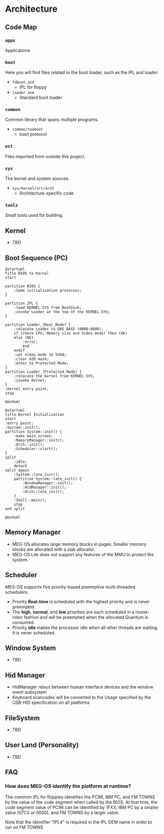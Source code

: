 # Architecture

## Code Map

### `apps`

Applications

### `boot`

Here you will find files related to the boot loader, such as the IPL and loader.

- `fdboot.asm`
  - IPL for floppy
- `loader.asm`
  - Standard boot loader

### `common`

Common library that spans multiple programs.

- `common/toeboot`
  - boot protocol

### `ext`

Files imported from outside this project.

### `sys`

The kernel and system sources.

- `sys/kernel/src/arch`
  - Architecture-specific code

### `tools`

Small tools used for building.

## Kernel

- TBD


## Boot Sequence (PC)

``` plantuml
@startuml
title BIOS to Kernel
start

partition BIOS {
    :Some initialization processes;
}

partition IPL {
    :load KERNEL.SYS from BootDisk;
    :invoke Loader at the top of the KERNEL.SYS;
}

partition Loader_(Real_Mode) {
    :relocate Loader to ORG_BASE (0000:0800);
    if (check CPU, Memory size and Video mode) then (OK)
    else (NG)
        :error;
        end
    endif
    :set Video mode to SVGA;
    :clear A20 mask;
    :enter to Protected Mode;
}
partition Loader_(Protected_Mode) {
    :relocate the kernel from KERNEL.SYS;
    :invoke Kernel;
}
:Kernel entry point;
stop

@enduml
```

``` plantuml
@startuml
title Kernel Initialization
start
:entry point;
:System::init();
partition System::init() {
    :make main_screen;
    :MemoryManager::init();
    :Arch::init();
    :Scheduler::start();
}
split 
    :idle;
    detach
split again
    :System::late_init();
    partition System::late_init() {
        :WindowManager::init();
        :HidManager::init();
        :Arch::late_init();
    }
    :Shell::main();
    stop
end split

@enduml
```

## Memory Manager

- MEG-OS allocates large memory blocks in pages. Smaller memory blocks are allocated with a slab allocator.
- MEG-OS Lite does not support any features of the MMU to protect the system.

## Scheduler

MEG-OS supports five priority-based preemptive multi-threaded schedulers.

- Priority **Real-time** is scheduled with the highest priority and is never preempted.
- The **high**, **normal**, and **low** priorities are each scheduled in a round-robin fashion and will be preempted when the allocated Quantum is consumed.
- Priority **idle** makes the processor idle when all other threads are waiting. It is never scheduled.

## Window System

- TBD

## Hid Manager

- HidManager relays between human interface devices and the window event subsystem
- Keyboard scancodes will be converted to the Usage specified by the USB-HID specification on all platforms

## FileSystem

- TBD

## User Land (Personality)

- TBD

## FAQ

### How does MEG-OS identify the platform at runtime?

The common IPL for floppies identifies the PC98, IBM PC, and FM TOWNS by the value of the code segment when called by the BIOS.
At that time, the code segment value of PC98 can be identified by 1FXX, IBM PC by a smaller value (07C0 or 0000), and FM TOWNS by a larger value.

Note that the identifier "IPL4" is required in the IPL OEM name in order to run on FM TOWNS.
